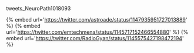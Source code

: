 tweets_NeuroPath1018093

{% embed url='https://twitter.com/astroade/status/1147935951727013889' %}
{% embed url='https://twitter.com/emtechmena/status/1145717152466554880' %}
{% embed url='https://twitter.com/RadioGyan/status/1145575427198472194' %}
